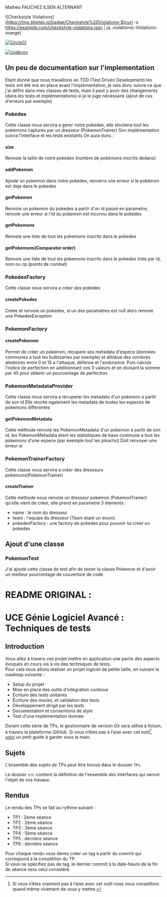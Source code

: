 Mathéo FAUCHEZ ILSEN ALTERNANT

![Checkstyle Violations](https://img.shields.io/badge/Checkstyle%20Violations-$(curl -s https://example.com/checkstyle-violations.json | jq .violations)-Violations-orange)

[![CircleCI](https://dl.circleci.com/status-badge/img/circleci/DAjdGZBoVRXV9MrfLrs7v8/KQSxb7pmpKXr4eLRw7rrSZ/tree/master.svg?style=svg)](https://dl.circleci.com/status-badge/redirect/circleci/DAjdGZBoVRXV9MrfLrs7v8/KQSxb7pmpKXr4eLRw7rrSZ/tree/master)

[![codecov](https://codecov.io/gh/matheoFauchez/ceri-m1-techniques-de-test/graph/badge.svg?token=6VDI8F05M3)](https://codecov.io/gh/matheoFauchez/ceri-m1-techniques-de-test)

## Un peu de documentation sur l'implementation

Etant donné que nous travaillons en TDD (Test Driven Development) les tests ont été mis en place avant l'implémentation,
je vais donc suivre ce que j'ai défini dans mes classes de tests, mais il peut y avoir des changements (dans les tests et implémentations)
si je le juge nécessaire (ajout de cas d'erreurs par exemple)

### Pokedex

Cette classe nous servira a gerer notre pokedex, elle stockera tout les pokémons capturés par un dresseur (PokemonTrainer)
Son implémentation suivra l'interface et les tests existants
On aura donc :

#### size

Renvoie la taille de notre pokedex (nombre de pokémons inscrits dedans)

#### addPokemon

Ajoute un pokemon dans notre pokedex, renverra une erreur si le pokémon est deja dans le pokedex

#### getPokemon

Renvoie un pokemon du pokedex a partir d'un id passé en parametre, renvoie une erreur si l'id du pokemon est inconnu dans le pokedex

#### getPokemons

Renvoie une liste de tout les pokemons inscrits dans le pokedex

#### getPokemons(Comparator<Pokemon> order)

Renvoie une liste de tout les pokemons inscrits dans le pokedex triée par id, nom ou cp (points de combat)

### PokedexFactory

Cette classe nous servira a créer des pokedex

#### createPokedex

Créée et renvoie un pokedex, si un des paramatres est null alors renvoie une PokedexException

### PokemonFactory

#### createPokemon

Permet de créer un pokemon, récupere ses metadata d'espece (données communes a tout les bulbizarres par exemple) et attribue des nombres aleatoires entre 0 et 15
a l'attaque, défense et l'endurance. Puis calcule l'indice de perfection en additionnant ces 3 valeurs et en divisant la somme par 45 pour obtenir un pourcentage de perfection

### PokemonMetadataProvider

Cette classe nous servira a récuperer les metadata d'un pokemon a partir de son id
Elle stocke egalement les metadata de toutes les especes de pokemons differentes

#### getPokemonMetadata

Cette méthode renvoie les PokemonMetadata d'un pokemon a partir de son id,
les PokemonMetadata étant les statistiques de base commune a tout les pokemons d'une espece (par exemple tout les pikachu)
Doit renvoyer une erreur si 

### PokemonTrainerFactory

Cette classe nous servira a créer des dresseurs pokemons(PokemonTrainer)

#### createTrainer

Cette méthode nous renvoie un dresseur pokemon (PokemonTrainer) qu'elle vient de créer,
elle prend en parametre 3 elements :
- name : le nom du dresseur
- team : l'equipe du dresseur (Team etant un enum)
- pokedexFactory : une factory de pokedex pour pouvoir lui creer un pokedex

## Ajout d'une classe
### PokemonTest
J'ai ajouté cette classe de test afin de tester la classe Pokemon et d'avoir un meilleur pourcentage de couverture de code

# README ORIGINAL :

# UCE Génie Logiciel Avancé : Techniques de tests

## Introduction

Vous allez à travers ces projet mettre en application une partie des aspects évoqués en cours vis à vis des techniques de tests.  
Pour cela nous allons réaliser un projet logiciel de petite taille, en suivant la roadmap suivante : 
- Setup du projet
- Mise en place des outils d’intégration continue
- Écriture des tests unitaires
- Écriture des mocks, et validation des tests
- Développement dirigé par les tests
- Documentation et conventions de style
- Test d'une implémentation donnée

Durant cette série de TPs, le gestionnaire de version Git sera utilisé à foison, à travers la plateforme GitHub. Si vous n’êtes pas à l’aise avec cet outil[^1], [voici](http://rogerdudler.github.io/git-guide/) un petit guide à garder sous la main.

## Sujets

L'ensemble des sujets de TPs peut être trouvé dans le dossier `TPs`.

Le dossier `src` contient la définition de l'ensemble des interfaces qui seront l'objet de vos travaux.

## Rendus

Le rendu des TPs se fait au rythme suivant :

- TP1 : 2ème séance
- TP2 : 2ème séance
- TP3 : 3ème séance
- TP4 : 5ème séance
- TP5 : dernière séance
- TP6 : dernière séance

Pour chaque rendu vous devez créer un tag à partir du commit qui correspond à la complétion du TP.  
Si vous ne spécifiez pas de tag, le dernier commit à la date-heure de la fin de séance sera celui considéré.

[^1]: Si vous n’êtes vraiment pas à l’aise avec cet outil nous vous conseillons quand même vivement de vous y mettre.
